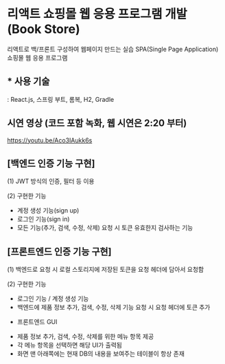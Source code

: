 # 리액트 쇼핑몰 웹 응용 프로그램 개발 (Book Store)
리액트로 백/프론트 구성하여 웹페이지 만드는 실습
SPA(Single Page Application) 쇼핑몰 웹 응용 프로그램

## * 사용 기술 
: React.js, 스프링 부트, 롬복, H2, Gradle

## 시연 영상 (코드 포함 녹화, 웹 시연은 2:20 부터)
https://youtu.be/Aco3IAukk6s



## [백엔드 인증 기능 구현]

(1) JWT 방식의 인증, 필터 등 이용

(2) 구현한 기능
- 계정 생성 기능(sign up)
- 로그인 기능(sign in)
- 모든 기능(추가, 검색, 수정, 삭제) 요청 시 토큰 유효한지 검사하는 기능

## [프론트엔드 인증 기능 구현]

(1) 백엔드로 요청 시 로컬 스토리지에 저장된 토큰을 요청 헤더에 담아서 요청함

(2) 구현한 기능
- 로그인 기능 / 계정 생성 기능
- 백엔드에 제품 정보 추가, 검색, 수정, 삭제 기능 요청 시 요청 헤더에 토큰 추가

* 프론트엔드 GUI
- 제품 정보 추가, 검색, 수정, 삭제를 위한 메뉴 항목 제공
- 각 메뉴 항목을 선택하면 해당 UI가 출력됨
- 화면 맨 아래쪽에는 현재 DB의 내용을 보여주는 테이블이 항상 존재
